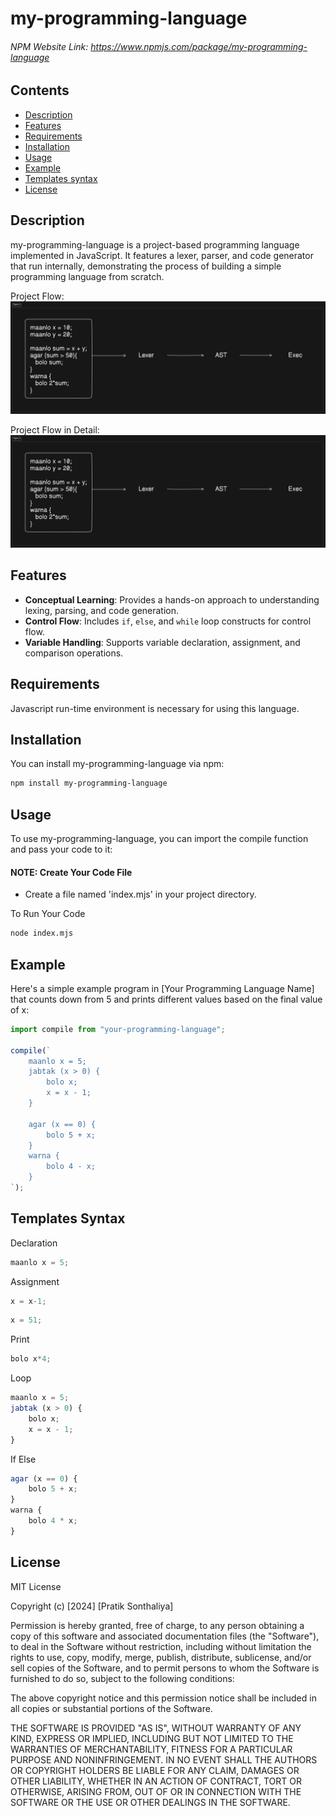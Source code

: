 # my-programming-language

###### NPM Website Link: https://www.npmjs.com/package/my-programming-language

## Contents

- [Description](#description)
- [Features](#features)
- [Requirements](#requirements)
- [Installation](#installation)
- [Usage](#usage)
- [Example](#example)
- [Templates syntax](#templates-syntax)
- [License](#license)


## Description

my-programming-language is a project-based programming language implemented in JavaScript. It features a lexer, parser, and code generator that run internally, demonstrating the process of building a simple programming language from scratch.

Project Flow:
![Project Flow](./utils/diagram1.png)

Project Flow in Detail:
![Project Flow in Detail](./utils/diagram1.png)

## Features

- **Conceptual Learning**: Provides a hands-on approach to understanding lexing, parsing, and code generation.
- **Control Flow**: Includes `if`, `else`, and `while` loop constructs for control flow.
- **Variable Handling**: Supports variable declaration, assignment, and comparison operations.

## Requirements

Javascript run-time environment is necessary for using this language.

## Installation

You can install my-programming-language via npm:

```sh
npm install my-programming-language
```

## Usage

To use my-programming-language, you can import the compile function and pass your code to it:

#### NOTE: Create Your Code File
- Create a file named 'index.mjs' in your project directory.

To Run Your Code

```sh
node index.mjs
```

## Example

Here's a simple example program in [Your Programming Language Name] that counts down from 5 and prints different values based on the final value of x:

```js
import compile from "your-programming-language";

compile(`
    maanlo x = 5;
    jabtak (x > 0) {
        bolo x;
        x = x - 1;
    }

    agar (x == 0) {
        bolo 5 + x;
    }
    warna {
        bolo 4 - x;
    }
`);
```

## Templates Syntax

Declaration

```js
maanlo x = 5;
```

Assignment

```js
x = x-1;
```
```js
x = 51;
```

Print

```js
bolo x*4;
```

Loop

```js
maanlo x = 5;
jabtak (x > 0) {
    bolo x;
    x = x - 1;
}
```

If Else 
```js
agar (x == 0) {
    bolo 5 + x;
}
warna {
    bolo 4 * x;
}
```

## License

MIT License

Copyright (c) [2024] [Pratik Sonthaliya]

Permission is hereby granted, free of charge, to any person obtaining a copy
of this software and associated documentation files (the "Software"), to deal
in the Software without restriction, including without limitation the rights
to use, copy, modify, merge, publish, distribute, sublicense, and/or sell
copies of the Software, and to permit persons to whom the Software is
furnished to do so, subject to the following conditions:

The above copyright notice and this permission notice shall be included in all
copies or substantial portions of the Software.

THE SOFTWARE IS PROVIDED "AS IS", WITHOUT WARRANTY OF ANY KIND, EXPRESS OR
IMPLIED, INCLUDING BUT NOT LIMITED TO THE WARRANTIES OF MERCHANTABILITY,
FITNESS FOR A PARTICULAR PURPOSE AND NONINFRINGEMENT. IN NO EVENT SHALL THE
AUTHORS OR COPYRIGHT HOLDERS BE LIABLE FOR ANY CLAIM, DAMAGES OR OTHER
LIABILITY, WHETHER IN AN ACTION OF CONTRACT, TORT OR OTHERWISE, ARISING FROM,
OUT OF OR IN CONNECTION WITH THE SOFTWARE OR THE USE OR OTHER DEALINGS IN THE
SOFTWARE.
